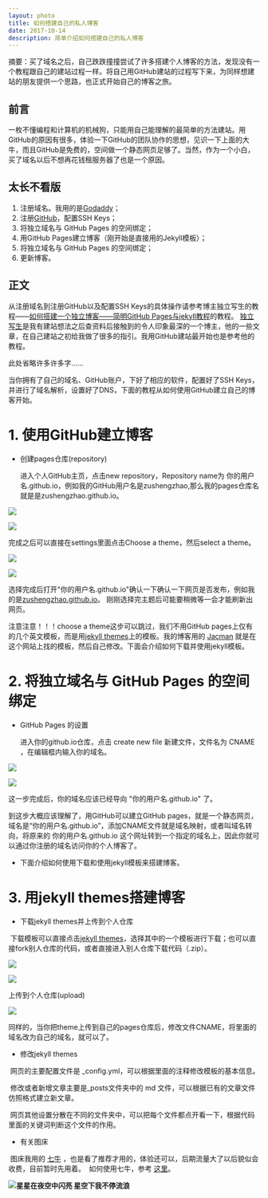 ```yaml
---
layout: photo
title: 如何搭建自己的私人博客
date: 2017-10-14 
description: 简单介绍如何搭建自己的私人博客
---
```


摘要：买了域名之后，自己跌跌撞撞尝试了许多搭建个人博客的方法，发现没有一个教程跟自己的建站过程一样。将自己用GitHub建站的过程写下来，为同样想建站的朋友提供一个思路，也正式开始自己的博客之旅。

## 前言

一枚不懂编程和计算机的机械狗，只能用自己能理解的最简单的方法建站。用GitHub的原因有很多，体验一下GitHub的团队协作的思想，见识一下上面的大牛，而且GitHub是免费的，空间做一个静态网页足够了。当然，作为一个小白，买了域名以后不想再花钱租服务器了也是一个原因。

## 太长不看版

1. 注册域名。我用的是[Godaddy](http://www.godaddy.com/)；
2. 注册[GitHub](http://www.github.com/)，配置SSH Keys；
3. 将独立域名与 GitHub Pages 的空间绑定；
5. 用GitHub Pages建立博客（刚开始是直接用的Jekyll模板）；
6. 将独立域名与 GitHub Pages 的空间绑定；
7. 更新博客。

## 正文

  从注册域名到注册GitHub以及配置SSH Keys的具体操作请参考博主独立写生的教程——[如何搭建一个独立博客——简明GitHub Pages与jekyll教程](http://www.cnfeat.com/blog/2014/05/10/how-to-build-a-blog/)的教程。
[独立写生](http://www.cnfeat.com/)是我有建站想法之后查资料后接触到的令人印象最深的一个博主，他的一些文章，在自己建站之初给我做了很多的指引。我用GitHub建站最开始也是参考他的教程。

此处省略许多许多字......

  当你拥有了自己的域名、GitHub账户，下好了相应的软件，配置好了SSH Keys，并进行了域名解析，设置好了DNS，下面的教程从如何使用GitHub建立自己的博客开始。

# 1. 使用GitHub建立博客

- 创建pages仓库(repository)

  进入个人GitHub主页，点击new repository，Repository name为 你的用户名.github.io，例如我的GitHub用户名是zushengzhao,那么我的pages仓库名就是是zushengzhao.github.io。

![](http://oxt33qs1f.bkt.clouddn.com/1.jpg)

![](http://oxt33qs1f.bkt.clouddn.com/2.jpg)

  完成之后可以直接在settings里面点击Choose a theme，然后select a theme。

![](http://oxt33qs1f.bkt.clouddn.com/3.jpg)

![](http://oxt33qs1f.bkt.clouddn.com/4.jpg)

  选择完成后打开"你的用户名.github.io"确认一下确认一下网页是否发布，例如我的是[zushengzhao.github.io](zushengzhao.github.io)。
刚刚选择完主题后可能要稍微等一会才能刷新出网页。

  注意注意！！！choose a theme这步可以跳过，我们不用GitHub pages上仅有的几个英文模板，而是用[jekyll themes](http://jekyllthemes.org/)上的模板。我的博客用的 [Jacman](http://jekyllthemes.org/themes/jacman/) 就是在这个网站上找的模板，然后自己修改。下面会介绍如何下载并使用jekyll模板。

# 2. 将独立域名与 GitHub Pages 的空间绑定

- GitHub Pages 的设置

  进入你的github.io仓库，点击 create new file 新建文件，文件名为 CNAME ，在编辑框内输入你的域名。

![](http://oxt33qs1f.bkt.clouddn.com/5.jpg)

![](http://oxt33qs1f.bkt.clouddn.com/6.jpg)

  这一步完成后，你的域名应该已经导向 "你的用户名.github.io" 了。

  到这步大概应该理解了，用GitHub可以建立GitHub pages，就是一个静态网页，域名是“你的用户名.github.io”，添加CNAME文件就是域名映射，或者叫域名转向，将原来的 你的用户名.github.io 这个网址转到一个指定的域名上，因此你就可以通过你注册的域名访问你的个人博客了。

- 下面介绍如何使用下载和使用jekyll模板来搭建博客。

# 3. 用jekyll themes搭建博客

- 下载jekyll themes并上传到个人仓库

  下载模板可以直接点击[jekyll themes](http://jekyllthemes.org/)，选择其中的一个模板进行下载；也可以直接fork别人仓库的代码，或者直接进入别人仓库下载代码（.zip）。
  
 ![](http://oxt33qs1f.bkt.clouddn.com/8.png)
 
 ![](http://oxt33qs1f.bkt.clouddn.com/9.jpg)
 
  上传到个人仓库(upload)
 
 ![](http://oxt33qs1f.bkt.clouddn.com/10.jpg)
 
  同样的，当你把theme上传到自己的pages仓库后，修改文件CNAME，将里面的域名改为自己的域名，就可以了。
 
- 修改jekyll themes

  网页的主要配置文件是 _config.yml，可以根据里面的注释修改模板的基本信息。
  
  修改或者新增文章主要是_posts文件夹中的 md 文件，可以根据已有的文章文件仿照格式建立新文章。
  
  网页其他设置分散在不同的文件夹中，可以把每个文件都点开看一下，根据代码里面的关键词判断这个文件的作用。
  
 - 有关图床
  
  图床我用的 [七牛](http://www.qiniu.com/) ，也是看了推荐才用的，体验还可以，后期流量大了以后貌似会收费，目前暂时先用着。
  如何使用七牛，参考 [这里](http://jingyan.baidu.com/article/fd8044fac2a7df5031137aad.html)。




<!-- more -->

**![星星在夜空中闪亮  星空下我不停流浪](http://oxt33qs1f.bkt.clouddn.com/IMG_20170429_000155.jpg)**


